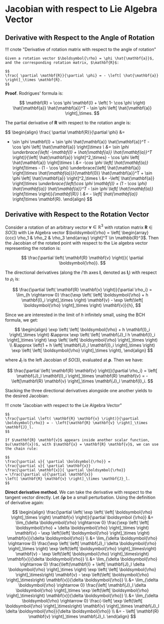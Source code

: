# Jacobian with respect to Lie Algebra Vector

## Derivative with Respect to the Angle of Rotation

!!! cnote "Derivative of rotation matrix with respect to the angle of rotation"

    Given a rotation vector $\boldsymbol{\rho} = \phi \hat{\mathbf{a}}$, and the corresponding rotation matrix, $\mathbf{R}$:

    $$
    \frac{ \partial \mathbf{R}}{\partial \phi} = - \left[ \hat{\mathbf{a}} \right]_\times \mathbf{R}.
    $$

**Proof**. Rodrigues' formula is:

$$
\mathbf{R} = \cos \phi \mathbf{I} + \left( 1- \cos \phi \right) \hat{\mathbf{a}} \hat{\mathbf{a}}^T - \sin \phi \left[ \hat{\mathbf{a}} \right]_\times.
$$

The partial derivative of $\mathbf{R}$ with respect to the rotation angle is:

$$
\begin{align}
\frac{ \partial \mathbf{R}}{\partial \phi} &=
- \sin \phi \mathbf{I} + \sin \phi \hat{\mathbf{a}} \hat{\mathbf{a}}^T - \cos \phi \left[ \hat{\mathbf{a}} \right]_\times \\ 
&= \sin \phi \underbrace{\left( -\mathbf{I} + \hat{\mathbf{a}} \hat{\mathbf{a}}^T \right)}_{\left[ \hat{\mathbf{a}} \right]^2_\times} - \cos \phi \left[ \hat{\mathbf{a}} \right]_\times \\
&= -\cos \phi \left[ \hat{\mathbf{a}} \right]_\times - 
(1 - \cos \phi) \underbrace{\left[ \hat{\mathbf{a}} \right]_\times \hat{\mathbf{a}}}_{\mathbf{0}}  \hat{\mathbf{a}}^T + \sin \phi \left[ \hat{\mathbf{a}} \right]^2_\times \\
&= -\left[ \hat{\mathbf{a}} \right]_\times \underbrace{\left(\cos \phi \mathbf{I} + (1 - \cos \phi) \hat{\mathbf{a}} \hat{\mathbf{a}}^T - \sin \phi \left[ \hat{\mathbf{a}} \right]_\times \right)}_{\mathbf{R}} \\
&= - \left[ \hat{\mathbf{a}} \right]_\times \mathbf{R}.
\end{align}
$$

## Derivative with Respect to the Rotation Vector

Consider a rotation of an arbitrary vector $\mathbf{v} \in \mathbb{R}^3$ with rotation matrix $\mathbf{R} \in SO(3)$ with Lie Algebra vector $\boldsymbol{\rho} = \left[ \begin{array}{ccc} \rho_1 & \rho_2 & \rho_3 \end{array} \right]^T \in \mathbb{R}^3$. Then the Jacobian of the rotated point with respect to the Lie algebra vector representing the rotation is:

$$
\frac{\partial \left( \mathbf{R} \mathbf{v} \right)}{ \partial \boldsymbol{\rho}}.
$$

The directional derivatives (along the $i$'th axes $\mathbf{I}$, denoted as $\mathbf{I}_i$) with respect to $\rho_i$ is:

$$
\frac{\partial \left( \mathbf{R} \mathbf{v} \right)}{\partial \rho_i} = \lim_{h \rightarrow 0} \frac{\exp \left( \left[ \boldsymbol{\rho} + h \mathbf{I}_i \right]_\times \right) \mathbf{v} - \exp \left(\left[ \boldsymbol{\rho} \right]_\times \right) \mathbf{v}}{h},
$$

Since we are interested in the limit of $h$ infinitely small, using the BCH formula, we get:

$$
\begin{align}
\exp \left( \left[ \boldsymbol{\rho} + h \mathbf{I}_i \right]_\times \right) &\approx \exp \left( \left[ \mathbf{J}_l h \mathbf{I}_i \right]_\times \right) \exp \left( \left[ \boldsymbol{\rho} \right]_\times \right) \\
&\approx \left(1 + h \left[ \mathbf{J}_l \mathbf{I}_i \right]_\times \right) \exp \left( \left[ \boldsymbol{\rho} \right]_\times \right),
\end{align}
$$

where $\mathbf{J}_l$ is the left Jacobian of $SO(3)$, evaluated at $\boldsymbol{\rho}$.  Then we have:

$$
\frac{\partial \left( \mathbf{R} \mathbf{v} \right)}{\partial \rho_i} = \left[ \mathbf{J}_l \mathbf{I}_i \right]_\times \mathbf{R} \mathbf{v} = - \left[\mathbf{R} \mathbf{v} \right]_\times \mathbf{J}_l \mathbf{I}_i.
$$

Stacking the three directional derivatives alongside one another yields to the desired Jacobian:

!!! cnote "Jacobian with respect to the Lie Algebra Vector"

    $$
    \frac{\partial \left( \mathbf{R} \mathbf{v} \right)}{\partial \boldsymbol{\rho}} = - \left[\mathbf{R} \mathbf{v} \right]_\times \mathbf{J}_l.
    $$

    If $\mathbf{R} \mathbf{v}$ appears inside another scalar function, $u(\mathbf{x})$, with $\mathbf{x} = \mathbf{R} \mathbf{v}$, we can use the chain rule:

    $$
    \frac{\partial u}{ \partial \boldsymbol{\rho}} = 
    \frac{\partial u}{ \partial \mathbf{x}} 
    \frac{\partial \mathbf{x}}{ \partial \boldsymbol{\rho}}
    = \frac{\partial u}{\partial \mathbf{x}} 
    \left[ \mathbf{R} \mathbf{v} \right]_\times \mathbf{J}_l.
    $$

**Direct derivative method.** We can take the derivative with respect to the tangent vector directly. Let $\delta \boldsymbol{\rho}$ be a small perturbation. Using the definition of derivative again:

$$
\begin{align}
\frac{\partial \left( \exp \left( \left[ \boldsymbol{\rho} \right]_\times \right) \mathbf{v} \right)}{\partial \boldsymbol  {\rho}} &= \lim_{\delta \boldsymbol{\rho} \rightarrow 0} 
\frac{\exp \left( \left[ \boldsymbol{\rho} + \delta \boldsymbol{\rho} \right]_\times \right) \mathbf{v} - \exp \left(\left[ \boldsymbol{\rho} \right]_\times \right) \mathbf{v}}{\delta \boldsymbol{\rho}} \\
&= \lim_{\delta \boldsymbol{\rho} \rightarrow 0} 
\frac{\exp \left( \left[ \mathbf{J}_l \delta \boldsymbol{\rho} \right]_\times \right) \exp \left(\left[ \boldsymbol{\rho} \right]_\times\right) \mathbf{v} - \exp \left(\left[ \boldsymbol{\rho} \right]_\times\right) \mathbf{v}}{\delta \boldsymbol{\rho}} \\
&= \lim_{\delta \boldsymbol{\rho} \rightarrow 0} 
\frac{\left(\mathbf{I} + \left[ \mathbf{J}_l \delta \boldsymbol{\rho} \right]_\times \right) \exp \left( \left[ \boldsymbol{\rho} \right]_\times\right) \mathbf{v} - \exp \left(\left[ \boldsymbol{\rho} \right]_\times\right) \mathbf{v}}{\delta \boldsymbol{\rho}} \\
&= \lim_{\delta \boldsymbol{\rho} \rightarrow 0} 
\frac{\left[ \mathbf{J}_l \delta \boldsymbol{\rho} \right]_\times  \exp \left(\left[ \boldsymbol{\rho} \right]_\times\right) \mathbf{v}}{\delta \boldsymbol{\rho}} \\
&= \lim_{\delta \boldsymbol{\rho} \rightarrow 0} 
\frac{-\left[ \exp \left(\left[ \boldsymbol{\rho} \right]_\times\right) \mathbf{v} \right]_\times \mathbf{J}_l \delta \boldsymbol{\rho}}{\delta \boldsymbol{\rho}} \\
&= - \left[ \mathbf{R} \mathbf{v} \right]_\times \mathbf{J}_l.
\end{align}
$$
